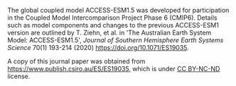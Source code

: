 The global coupled model ACCESS-ESM1.5 was developed for participation in the Coupled Model Intercomparison Project Phase 6 (CMIP6). Details such as model components and changes to the previous ACCESS-ESM1 version are outlined by T. Ziehn, et al. in 'The Australian Earth System Model: ACCESS-ESM1.5',
*Journal of Southern Hemisphere Earth Systems Science* 70(1) 193-214 (2020) https://doi.org/10.1071/ES19035. 

A copy of this journal paper was obtained from https://www.publish.csiro.au/ES/ES19035, which is under [CC BY-NC-ND](https://creativecommons.org/licenses/by-nc-nd/4.0/) license.

